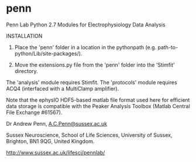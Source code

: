 # penn
Penn Lab Python 2.7 Modules for Electrophysiology Data Analysis

INSTALLATION

1) Place the 'penn' folder in a location in the pythonpath (e.g. path-to-python/Lib/site-packages/).

2) Move the extensions.py file from the 'penn' folder into the 'Stimfit' directory.

The 'analysis' module requires Stimfit.
The 'protocols' module requires ACQ4 (interfaced with a MultiClamp amplifier).

Note that the ephysIO HDF5-based matlab file format used here for efficient
data storage is compatible with the Peaker Analysis Toolbox (Matlab Central
File Exchange #61567).

Dr Andrew Penn,
A.C.Penn@sussex.ac.uk

Sussex Neuroscience,
School of Life Sciences,
University of Sussex,
Brighton, BN1 9QG,
United Kingdom.

http://www.sussex.ac.uk/lifesci/pennlab/
